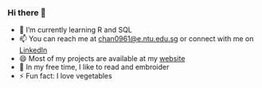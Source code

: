 ### Hi there 👋

- 🌱 I’m currently learning R and SQL
- 📫 You can reach me at chan0961@e.ntu.edu.sg or connect with me on [LinkedIn](https://www.linkedin.com/in/chanseeyin/)
- 😄 Most of my projects are available at my [website](https://www.chanseeyin.com)
- 👯 In my free time, I like to read and embroider
- ⚡ Fun fact: I love vegetables

<!--
**See-Yin-Chan/See-Yin-Chan** is a ✨ _special_ ✨ repository because its `README.md` (this file) appears on your GitHub profile.

Here are some ideas to get you started:

- 🔭 I’m currently working on ...
- 🌱 I’m currently learning ...
- 👯 I’m looking to collaborate on ...
- 🤔 I’m looking for help with ...
- 💬 Ask me about ...
- 📫 How to reach me: ...
- 😄 Pronouns: ...
- ⚡ Fun fact: ...
-->

